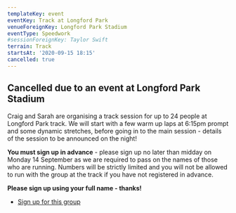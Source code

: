 ```yaml
---
templateKey: event
eventKey: Track at Longford Park
venueForeignKey: Longford Park Stadium
eventType: Speedwork
#sessionForeignKey: Taylor Swift
terrain: Track
startsAt: '2020-09-15 18:15'
cancelled: true
---
```

## Cancelled due to an event at Longford Park Stadium

Craig and Sarah are organising a track session for up to 24 people at Longford Park track. We will start with a few 
warm up laps at 6:15pm prompt and some dynamic stretches, before going in to the main session - details of the session 
to be announced on the night!

**You must sign up in advance** - please sign up no later than midday on Monday 14 September as we 
are required to pass on the names of those who are running. Numbers will be strictly limited and you will not be allowed 
to run with the group at the track if you have not registered in advance.

**Please sign up using your full name - thanks!**

* [Sign up for this group](https://doodle.com/poll/gep79hfd5vveg84w)
